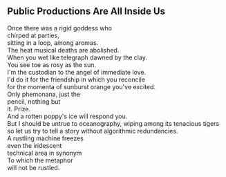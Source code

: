 Public Productions Are All Inside Us
------------------------------------
Once there was a rigid goddess who  
chirped at parties,  
sitting in a loop, among aromas.  
The heat musical deaths are abolished.  
When you wet like telegraph dawned by the clay.  
You see toe as rosy as the sun.  
I'm the custodian to the angel of immediate love.  
I'd do it for the friendship in which you reconcile  
for the momenta of sunburst orange you've excited.  
Only phemonana, just the  
pencil, nothing but  
it. Prize.  
And a rotten poppy's ice will respond you.  
But I should be untrue to oceanography, wiping among its tenacious tigers  
so let us try to tell a story without algorithmic redundancies.  
A rustling machine freezes  
even the iridescent  
technical area in synonym  
To which the metaphor  
will not be rustled.  
